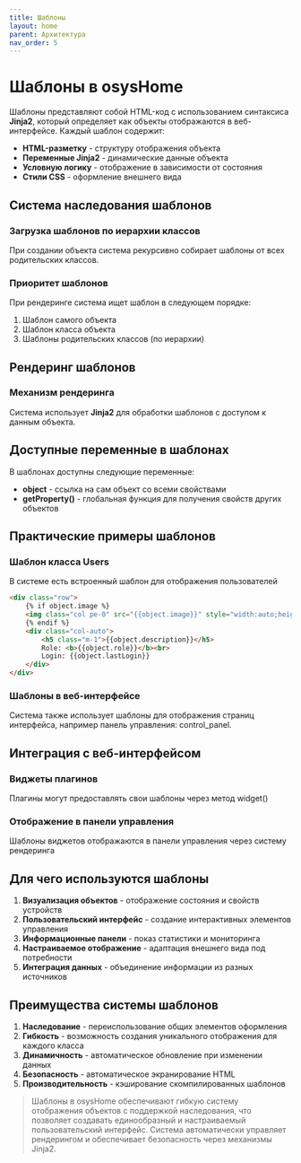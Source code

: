 ```yaml
---
title: Шаблоны
layout: home
parent: Архитектура
nav_order: 5
---
```

# Шаблоны в osysHome
Шаблоны представляют собой HTML-код с использованием синтаксиса **Jinja2**, который определяет как объекты отображаются в веб-интерфейсе. Каждый шаблон содержит:

* **HTML-разметку** - структуру отображения объекта
* **Переменные Jinja2** - динамические данные объекта
* **Условную логику** - отображение в зависимости от состояния
* **Стили CSS** - оформление внешнего вида

## Система наследования шаблонов
### Загрузка шаблонов по иерархии классов
При создании объекта система рекурсивно собирает шаблоны от всех родительских классов.

### Приоритет шаблонов
При рендеринге система ищет шаблон в следующем порядке:

1. Шаблон самого объекта
2. Шаблон класса объекта
3. Шаблоны родительских классов (по иерархии)

## Рендеринг шаблонов
### Механизм рендеринга
Система использует **Jinja2** для обработки шаблонов с доступом к данным объекта.

## Доступные переменные в шаблонах
В шаблонах доступны следующие переменные:

* **object** - ссылка на сам объект со всеми свойствами
* **getProperty()** - глобальная функция для получения свойств других объектов

## Практические примеры шаблонов
### Шаблон класса Users
В системе есть встроенный шаблон для отображения пользователей
```html
<div class="row">  
    {% if object.image %}  
    <img class="col pe-0" src="{{object.image}}" style="width:auto;height:80px;object-fit:contain;" alt="{{object.name}}">  
    {% endif %}  
    <div class="col-auto">  
        <h5 class="m-1">{{object.description}}</h5>  
        Role: <b>{{object.role}}</b><br>  
        Login: {{object.lastLogin}}  
    </div>  
</div>
```
### Шаблоны в веб-интерфейсе
Система также использует шаблоны для отображения страниц интерфейса, например панель управления: control_panel.

## Интеграция с веб-интерфейсом
### Виджеты плагинов
Плагины могут предоставлять свои шаблоны через метод widget()

### Отображение в панели управления
Шаблоны виджетов отображаются в панели управления через систему рендеринга

## Для чего используются шаблоны
1. **Визуализация объектов** - отображение состояния и свойств устройств
2. **Пользовательский интерфейс** - создание интерактивных элементов управления
3. **Информационные панели** - показ статистики и мониторинга
4. **Настраиваемое отображение** - адаптация внешнего вида под потребности
5. **Интеграция данных** - объединение информации из разных источников

## Преимущества системы шаблонов
1. **Наследование** - переиспользование общих элементов оформления
2. **Гибкость** - возможность создания уникального отображения для каждого класса
3. **Динамичность** - автоматическое обновление при изменении данных
4. **Безопасность** - автоматическое экранирование HTML
5. **Производительность** - кэширование скомпилированных шаблонов


>Шаблоны в osysHome обеспечивают гибкую систему отображения объектов с поддержкой наследования, что позволяет создавать единообразный и настраиваемый пользовательский интерфейс. Система автоматически управляет рендерингом и обеспечивает безопасность через механизмы Jinja2.